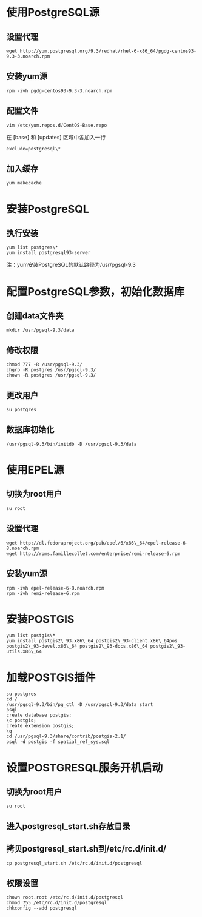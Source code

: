 # 使用PostgreSQL源 
## 设置代理 

    wget http://yum.postgresql.org/9.3/redhat/rhel-6-x86_64/pgdg-centos93-9.3-3.noarch.rpm
## 安装yum源

    rpm -ivh pgdg-centos93-9.3-3.noarch.rpm
## 配置文件  

    vim /etc/yum.repos.d/CentOS-Base.repo
在 [base] 和 [updates] 区域中各加入一行  

    exclude=postgresql\*  
## 加入缓存  

    yum makecache  
# 安装PostgreSQL  
## 执行安装  

    yum list postgres\*  
    yum install postgresql93-server  
注：yum安装PostgreSQL的默认路径为/usr/pgsql-9.3  
# 配置PostgreSQL参数，初始化数据库  
## 创建data文件夹  

    mkdir /usr/pgsql-9.3/data  
## 修改权限  

    chmod 777 -R /usr/pgsql-9.3/
    chgrp -R postgres /usr/pgsql-9.3/
    chown -R postgres /usr/pgsql-9.3/
## 更改用户  

    su postgres  
## 数据库初始化  

    /usr/pgsql-9.3/bin/initdb -D /usr/pgsql-9.3/data
# 使用EPEL源  
## 切换为root用户  

    su root  
## 设置代理  

    wget http://dl.fedoraproject.org/pub/epel/6/x86\_64/epel-release-6-8.noarch.rpm  
    wget http://rpms.famillecollet.com/enterprise/remi-release-6.rpm  
## 安装yum源  

    rpm -ivh epel-release-6-8.noarch.rpm  
    rpm -ivh remi-release-6.rpm  
# 安装POSTGIS  

    yum list postgis\*  
    yum install postgis2\_93.x86\_64 postgis2\_93-client.x86\_64pos postgis2\_93-devel.x86\_64 postgis2\_93-docs.x86\_64 postgis2\_93-utils.x86\_64  
# 加载POSTGIS插件  

    su postgres  
    cd /  
    /usr/pgsql-9.3/bin/pg_ctl -D /usr/pgsql-9.3/data start  
    psql  
    create database postgis;  
    \c postgis;  
    create extension postgis;  
    \q  
    cd /usr/pgsql-9.3/share/contrib/postgis-2.1/  
    psql -d postgis -f spatial_ref_sys.sql  
# 设置POSTGRESQL服务开机启动  
## 切换为root用户  

    su root  
## 进入postgresql\_start.sh存放目录  
## 拷贝postgresql\_start.sh到/etc/rc.d/init.d/  

    cp postgresql_start.sh /etc/rc.d/init.d/postgresql  
## 权限设置  

    chown root.root /etc/rc.d/init.d/postgresql  
    chmod 755 /etc/rc.d/init.d/postgresql  
    chkconfig --add postgresql
